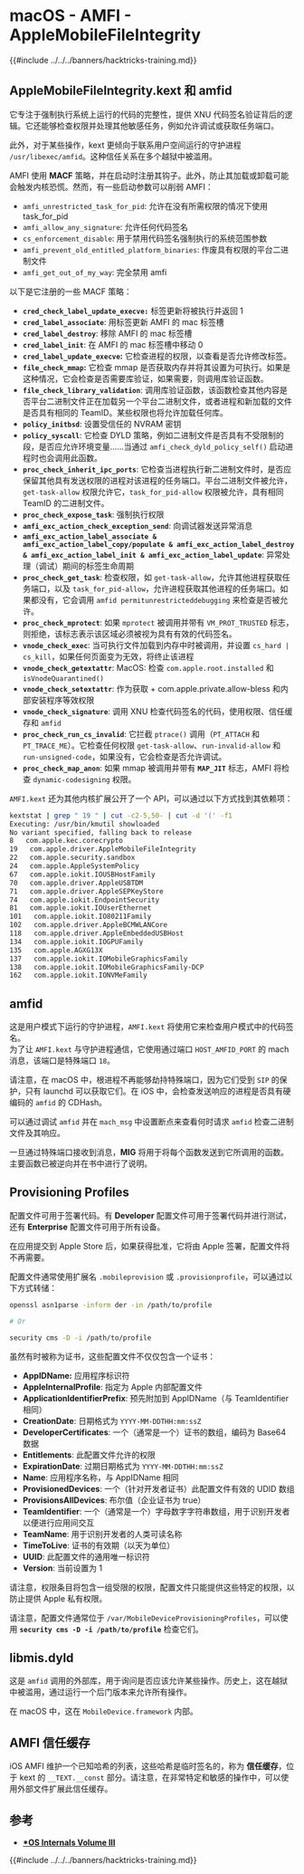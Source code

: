 # macOS - AMFI - AppleMobileFileIntegrity

{{#include ../../../banners/hacktricks-training.md}}

## AppleMobileFileIntegrity.kext 和 amfid

它专注于强制执行系统上运行的代码的完整性，提供 XNU 代码签名验证背后的逻辑。它还能够检查权限并处理其他敏感任务，例如允许调试或获取任务端口。

此外，对于某些操作，kext 更倾向于联系用户空间运行的守护进程 `/usr/libexec/amfid`。这种信任关系在多个越狱中被滥用。

AMFI 使用 **MACF** 策略，并在启动时注册其钩子。此外，防止其加载或卸载可能会触发内核恐慌。然而，有一些启动参数可以削弱 AMFI：

- `amfi_unrestricted_task_for_pid`: 允许在没有所需权限的情况下使用 task_for_pid
- `amfi_allow_any_signature`: 允许任何代码签名
- `cs_enforcement_disable`: 用于禁用代码签名强制执行的系统范围参数
- `amfi_prevent_old_entitled_platform_binaries`: 作废具有权限的平台二进制文件
- `amfi_get_out_of_my_way`: 完全禁用 amfi

以下是它注册的一些 MACF 策略：

- **`cred_check_label_update_execve:`** 标签更新将被执行并返回 1
- **`cred_label_associate`**: 用标签更新 AMFI 的 mac 标签槽
- **`cred_label_destroy`**: 移除 AMFI 的 mac 标签槽
- **`cred_label_init`**: 在 AMFI 的 mac 标签槽中移动 0
- **`cred_label_update_execve`:** 它检查进程的权限，以查看是否允许修改标签。
- **`file_check_mmap`:** 它检查 mmap 是否获取内存并将其设置为可执行。如果是这种情况，它会检查是否需要库验证，如果需要，则调用库验证函数。
- **`file_check_library_validation`**: 调用库验证函数，该函数检查其他内容是否平台二进制文件正在加载另一个平台二进制文件，或者进程和新加载的文件是否具有相同的 TeamID。某些权限也将允许加载任何库。
- **`policy_initbsd`**: 设置受信任的 NVRAM 密钥
- **`policy_syscall`**: 它检查 DYLD 策略，例如二进制文件是否具有不受限制的段，是否应允许环境变量……当通过 `amfi_check_dyld_policy_self()` 启动进程时也会调用此函数。
- **`proc_check_inherit_ipc_ports`**: 它检查当进程执行新二进制文件时，是否应保留其他具有发送权限的进程对该进程的任务端口。平台二进制文件被允许，`get-task-allow` 权限允许它，`task_for_pid-allow` 权限被允许，具有相同 TeamID 的二进制文件。
- **`proc_check_expose_task`**: 强制执行权限
- **`amfi_exc_action_check_exception_send`**: 向调试器发送异常消息
- **`amfi_exc_action_label_associate & amfi_exc_action_label_copy/populate & amfi_exc_action_label_destroy & amfi_exc_action_label_init & amfi_exc_action_label_update`**: 异常处理（调试）期间的标签生命周期
- **`proc_check_get_task`**: 检查权限，如 `get-task-allow`，允许其他进程获取任务端口，以及 `task_for_pid-allow`，允许进程获取其他进程的任务端口。如果都没有，它会调用 `amfid permitunrestricteddebugging` 来检查是否被允许。
- **`proc_check_mprotect`**: 如果 `mprotect` 被调用并带有 `VM_PROT_TRUSTED` 标志，则拒绝，该标志表示该区域必须被视为具有有效的代码签名。
- **`vnode_check_exec`**: 当可执行文件加载到内存中时被调用，并设置 `cs_hard | cs_kill`，如果任何页面变为无效，将终止该进程
- **`vnode_check_getextattr`**: MacOS: 检查 `com.apple.root.installed` 和 `isVnodeQuarantined()`
- **`vnode_check_setextattr`**: 作为获取 + com.apple.private.allow-bless 和内部安装程序等效权限
- &#x20;**`vnode_check_signature`**: 调用 XNU 检查代码签名的代码，使用权限、信任缓存和 `amfid`
- &#x20;**`proc_check_run_cs_invalid`**: 它拦截 `ptrace()` 调用（`PT_ATTACH` 和 `PT_TRACE_ME`）。它检查任何权限 `get-task-allow`、`run-invalid-allow` 和 `run-unsigned-code`，如果没有，它会检查是否允许调试。
- **`proc_check_map_anon`**: 如果 mmap 被调用并带有 **`MAP_JIT`** 标志，AMFI 将检查 `dynamic-codesigning` 权限。

`AMFI.kext` 还为其他内核扩展公开了一个 API，可以通过以下方式找到其依赖项：
```bash
kextstat | grep " 19 " | cut -c2-5,50- | cut -d '(' -f1
Executing: /usr/bin/kmutil showloaded
No variant specified, falling back to release
8   com.apple.kec.corecrypto
19   com.apple.driver.AppleMobileFileIntegrity
22   com.apple.security.sandbox
24   com.apple.AppleSystemPolicy
67   com.apple.iokit.IOUSBHostFamily
70   com.apple.driver.AppleUSBTDM
71   com.apple.driver.AppleSEPKeyStore
74   com.apple.iokit.EndpointSecurity
81   com.apple.iokit.IOUserEthernet
101   com.apple.iokit.IO80211Family
102   com.apple.driver.AppleBCMWLANCore
118   com.apple.driver.AppleEmbeddedUSBHost
134   com.apple.iokit.IOGPUFamily
135   com.apple.AGXG13X
137   com.apple.iokit.IOMobileGraphicsFamily
138   com.apple.iokit.IOMobileGraphicsFamily-DCP
162   com.apple.iokit.IONVMeFamily
```
## amfid

这是用户模式下运行的守护进程，`AMFI.kext` 将使用它来检查用户模式中的代码签名。\
为了让 `AMFI.kext` 与守护进程通信，它使用通过端口 `HOST_AMFID_PORT` 的 mach 消息，该端口是特殊端口 `18`。

请注意，在 macOS 中，根进程不再能够劫持特殊端口，因为它们受到 `SIP` 的保护，只有 launchd 可以获取它们。在 iOS 中，会检查发送响应的进程是否具有硬编码的 `amfid` 的 CDHash。

可以通过调试 `amfid` 并在 `mach_msg` 中设置断点来查看何时请求 `amfid` 检查二进制文件及其响应。

一旦通过特殊端口接收到消息，**MIG** 将用于将每个函数发送到它所调用的函数。主要函数已被逆向并在书中进行了说明。

## Provisioning Profiles

配置文件可用于签署代码。有 **Developer** 配置文件可用于签署代码并进行测试，还有 **Enterprise** 配置文件可用于所有设备。

在应用提交到 Apple Store 后，如果获得批准，它将由 Apple 签署，配置文件将不再需要。

配置文件通常使用扩展名 `.mobileprovision` 或 `.provisionprofile`，可以通过以下方式转储：
```bash
openssl asn1parse -inform der -in /path/to/profile

# Or

security cms -D -i /path/to/profile
```
虽然有时被称为证书，这些配置文件不仅仅包含一个证书：

- **AppIDName:** 应用程序标识符
- **AppleInternalProfile**: 指定为 Apple 内部配置文件
- **ApplicationIdentifierPrefix**: 预先附加到 AppIDName（与 TeamIdentifier 相同）
- **CreationDate**: 日期格式为 `YYYY-MM-DDTHH:mm:ssZ`
- **DeveloperCertificates**: 一个（通常是一个）证书的数组，编码为 Base64 数据
- **Entitlements**: 此配置文件允许的权限
- **ExpirationDate**: 过期日期格式为 `YYYY-MM-DDTHH:mm:ssZ`
- **Name**: 应用程序名称，与 AppIDName 相同
- **ProvisionedDevices**: 一个（针对开发者证书）此配置文件有效的 UDID 数组
- **ProvisionsAllDevices**: 布尔值（企业证书为 true）
- **TeamIdentifier**: 一个（通常是一个）字母数字字符串数组，用于识别开发者以便进行应用间交互
- **TeamName**: 用于识别开发者的人类可读名称
- **TimeToLive**: 证书的有效期（以天为单位）
- **UUID**: 此配置文件的通用唯一标识符
- **Version**: 当前设置为 1

请注意，权限条目将包含一组受限的权限，配置文件只能提供这些特定的权限，以防止提供 Apple 私有权限。

请注意，配置文件通常位于 `/var/MobileDeviceProvisioningProfiles`，可以使用 **`security cms -D -i /path/to/profile`** 检查它们。

## **libmis.dyld**

这是 `amfid` 调用的外部库，用于询问是否应该允许某些操作。历史上，这在越狱中被滥用，通过运行一个后门版本来允许所有操作。

在 macOS 中，这在 `MobileDevice.framework` 内部。

## AMFI 信任缓存

iOS AMFI 维护一个已知哈希的列表，这些哈希是临时签名的，称为 **信任缓存**，位于 kext 的 `__TEXT.__const` 部分。请注意，在非常特定和敏感的操作中，可以使用外部文件扩展此信任缓存。

## 参考

- [**\*OS Internals Volume III**](https://newosxbook.com/home.html)

{{#include ../../../banners/hacktricks-training.md}}
